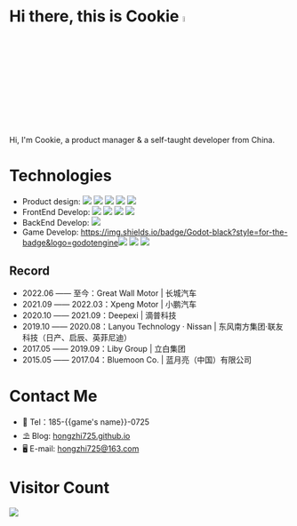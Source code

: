 # Hi there, this is Cookie <img src="https://media.giphy.com/media/hvRJCLFzcasrR4ia7z/giphy.gif" width="5%">
Hi, I'm Cookie, a product manager & a self-taught developer from China.
# Technologies
* Product design: <img src="https://img.shields.io/badge/Axure-black?style=for-the-badge&logo=academia" /> <img src="https://img.shields.io/badge/Figma-black?style=for-the-badge&logo=figma" /> <img src="https://img.shields.io/badge/Photoshop-black?style=for-the-badge&logo=adobephotoshop" /> <img src="https://img.shields.io/badge/Xmind-black?style=for-the-badge&logo=expertsexchange" /> <img src="https://img.shields.io/badge/Drawio-black?style=for-the-badge&logo=diagramsdotnet" />
* FrontEnd Develop: <img src="https://img.shields.io/badge/Vue-black?style=for-the-badge&logo=vue.js" /> <img src="https://img.shields.io/badge/Html-black?style=for-the-badge&logo=html5" /> <img src="https://img.shields.io/badge/Javascript-black?style=for-the-badge&logo=javascript" /> <img src="https://img.shields.io/badge/css-black?style=for-the-badge&logo=css3" />
* BackEnd Develop: <img src="https://img.shields.io/badge/Python-black?style=for-the-badge&logo=python" />
* Game Develop: https://img.shields.io/badge/Godot-black?style=for-the-badge&logo=godotengine<img src="https://img.shields.io/badge/Cocos Creator-black?style=for-the-badge&logo=cocos" /> <img src="https://img.shields.io/badge/Aseprite-black?style=for-the-badge&logo=Aseprite" /> <img src="https://img.shields.io/badge/Typescript-black?style=for-the-badge&logo=Typescript" />
## Record
* 2022.06 —— 至今：Great Wall Motor | 长城汽车
* 2021.09 —— 2022.03：Xpeng Motor | 小鹏汽车
* 2020.10 —— 2021.09：Deepexi | 滴普科技
* 2019.10 —— 2020.08：Lanyou Technology · Nissan | 东风南方集团·联友科技（日产、启辰、英菲尼迪）
* 2017.05 —— 2019.09：Liby Group | 立白集团
* 2015.05 —— 2017.04：Bluemoon Co. | 蓝月亮（中国）有限公司
# Contact Me
* 📱 Tel：185-{{game's name}}-0725
* ⛱️ Blog: [hongzhi725.github.io](hongzhi725.github.io)
* 🖥️ E-mail: hongzhi725@163.com
# Visitor Count
![](https://profile-counter.glitch.me/hongzhi725/count.svg)
